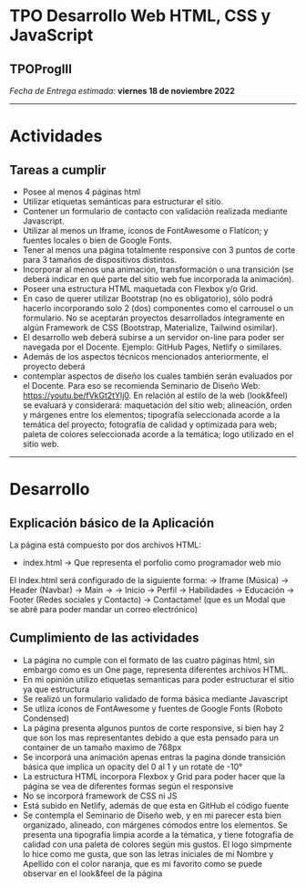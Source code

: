 # TPO Desarrollo Web HTML, CSS y JavaScript
## TPOProgIII

_Fecha de Entrega estimada:_ **viernes 18 de noviembre 2022**

---
# Actividades

## Tareas a cumplir
- Posee al menos 4 páginas html
- Utilizar etiquetas semánticas para estructurar el sitio.
- Contener un formulario de contacto con validación realizada mediante Javascript.
- Utilizar al menos un Iframe, íconos de FontAwesome o Flaticon; y fuentes locales o bien de Google Fonts.
- Tener al menos una página totalmente responsive con 3 puntos de corte para 3 tamaños de dispositivos distintos.
- Incorporar al menos una animación, transformación o una transición (se deberá indicar en qué parte del sitio web fue incorporada la animación).
- Poseer una estructura HTML maquetada con Flexbox y/o Grid.
- En caso de querer utilizar Bootstrap (no es obligatorio), sólo podrá hacerlo incorporando solo 2 (dos) componentes como el carrousel o un formulario. No se aceptarán proyectos desarrollados íntegramente en algún Framework de CSS (Bootstrap, Materialize, Tailwind osimilar).
- El desarrollo web deberá subirse a un servidor on-line para poder ser navegada por el Docente. Ejemplo: GitHub Pages, Netlify o similares.
- Además de los aspectos técnicos mencionados anteriormente, el proyecto deberá
- contemplar aspectos de diseño los cuales también serán evaluados por el Docente. Para eso se recomienda Seminario de Diseño Web: https://youtu.be/fVkGt2tYIj0. En relación al estilo de la web (look&feel) se evaluará y considerará: maquetación del sitio web; alineación, orden y márgenes entre los elementos; tipografía seleccionada acorde a la temática del proyecto; fotografía de calidad y optimizada para web; paleta de colores seleccionada acorde a la temática; logo utilizado en el sitio web.

---
# Desarrollo

## Explicación básico de la Aplicación
La página está compuesto por dos archivos HTML:
- index.html -> Que representa el porfolio como programador web mio

El index.html será configurado de la siguiente forma:
 -> Iframe (Música)
 -> Header (Navbar) 
 -> Main ->
            -> Inicio 
            -> Perfil 
            -> Habilidades 
            -> Educación
 -> Footer (Redes sociales y Contacto)
 -> Contactame! (que es un Modal que se abré para poder mandar un correo electrónico)

## Cumplimiento de las actividades
- La página no cumple con el formato de las cuatro páginas html, sin embargo como es un One page, representa diferentes archivos HTML.
- En mi opinión utilizo etiquetas semanticas para poder estructurar el sitio ya que estructura
- Se realizó un formulario validado de forma básica mediante Javascript
- Se utliza íconos de FontAwesome y fuentes de Google Fonts (Roboto Condensed)
- La página presenta algunos puntos de corte responsive, si bien hay 2 que son los mas representantes debido a que esta pensado para un container de un tamaño maximo de 768px
- Se incorporá una animación apenas entras la pagina donde transición básica que implica un opacity del 0 al 1 y un rotate de -10°
- La estructura HTML incorpora Flexbox y Grid para poder hacer que la página se vea de diferentes formas según el responsive
- No se incorporá framework de CSS ni JS
- Está subido en Netlify, además de que esta en GitHub el código fuente
- Se contempla el Seminario de Diseño web, y en mi parecer esta bien organizado, alineado, con márgenes cómodos entre los elementos. Se presenta una tipografía limpia acorde a la tématica, y tiene fotografía de calidad con una paleta de colores según mis gustos. El logo simpmente lo hice como me gusta, que son las letras iniciales de mi Nombre y Apellido con el color naranja, que es mi favorito como se puede observar en el look&feel de la página
